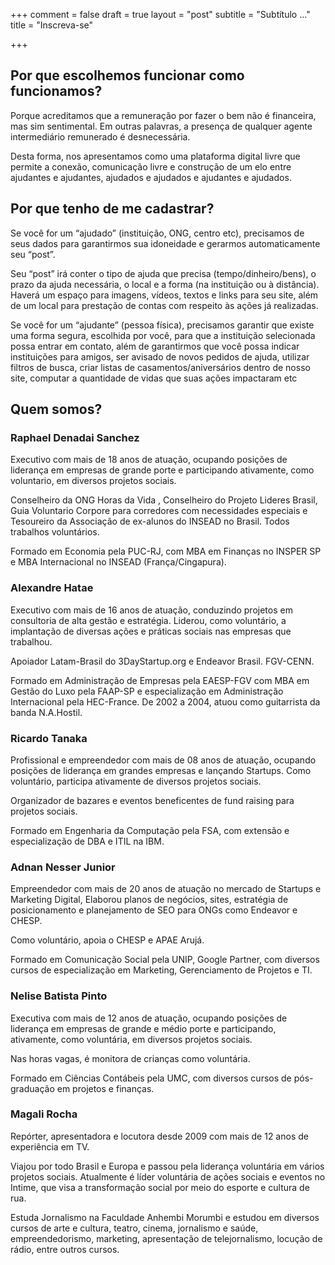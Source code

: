 +++
comment = false
draft = true
layout = "post"
subtitle = "Subtítulo ..."
title = "Inscreva-se"

+++
## Por que escolhemos funcionar como funcionamos?

Porque acreditamos que a remuneração por fazer o bem não é financeira, mas sim sentimental. Em outras palavras, a presença de qualquer agente intermediário remunerado é desnecessária.

Desta forma, nos apresentamos como uma plataforma digital livre que permite a conexão, comunicação livre e construção de um elo entre ajudantes e ajudantes, ajudados e ajudados e ajudantes e ajudados.

## Por que tenho de me cadastrar?

Se você for um “ajudado” (instituição, ONG, centro etc), precisamos de seus dados para garantirmos sua idoneidade e gerarmos automaticamente seu “post”.

Seu “post” irá conter o tipo de ajuda que precisa (tempo/dinheiro/bens), o prazo da ajuda necessária, o local e a forma (na instituição ou à distância). Haverá um espaço para imagens, vídeos, textos e links para seu site, além de um local para prestação de contas com respeito às ações já realizadas.

Se você for um “ajudante” (pessoa física), precisamos garantir que existe uma forma segura, escolhida por você, para que a instituição selecionada possa entrar em contato, além de garantirmos que você possa indicar instituições para amigos, ser avisado de novos pedidos de ajuda, utilizar filtros de busca, criar listas de casamentos/aniversários dentro de nosso site, computar a quantidade de vidas que suas ações impactaram etc

## Quem somos?

### Raphael Denadai Sanchez

Executivo com mais de 18 anos de atuação, ocupando posições de liderança em empresas de grande porte e participando ativamente, como voluntario, em diversos projetos sociais.

Conselheiro da ONG Horas da Vida , Conselheiro do Projeto Lideres Brasil, Guia Voluntario Corpore para corredores com necessidades especiais e Tesoureiro da Associação de ex-alunos do INSEAD no Brasil. Todos trabalhos voluntários.

Formado em Economia pela PUC-RJ, com MBA em Finanças no INSPER SP e MBA Internacional no INSEAD (França/Cingapura).

### Alexandre Hatae

Executivo com mais de 16 anos de atuação, conduzindo projetos em consultoria de alta gestão e estratégia. Liderou, como voluntário, a implantação de diversas ações e práticas sociais nas empresas que trabalhou.

Apoiador Latam-Brasil do 3DayStartup.org e Endeavor Brasil. FGV-CENN.

Formado em Administração de Empresas pela EAESP-FGV com MBA em Gestão do Luxo pela FAAP-SP e especialização em Administração Internacional pela HEC-France. De 2002 a 2004, atuou como guitarrista da banda N.A.Hostil.

### Ricardo Tanaka

Profissional e empreendedor com mais de 08 anos de atuação, ocupando posições de liderança em grandes empresas e lançando Startups. Como voluntário, participa ativamente de diversos projetos sociais.

Organizador de bazares e eventos beneficentes de fund raising para projetos sociais.

Formado em Engenharia da Computação pela FSA, com extensão e especialização de DBA e ITIL na IBM.

### Adnan Nesser Junior

Empreendedor com mais de 20 anos de atuação no mercado de Startups e Marketing Digital, Elaborou planos de negócios, sites, estratégia de posicionamento e planejamento de SEO para ONGs como Endeavor e CHESP.

Como voluntário, apoia o CHESP e APAE Arujá.

Formado em Comunicação Social pela UNIP, Google Partner, com diversos cursos de especialização em Marketing, Gerenciamento de Projetos e TI.

### Nelise Batista Pinto

Executiva com mais de 12 anos de atuação, ocupando posições de liderança em empresas de grande e médio porte e participando, ativamente, como voluntária, em diversos projetos sociais.

Nas horas vagas, é monitora de crianças como voluntária.

Formado em Ciências Contábeis pela UMC, com diversos cursos de pós-graduação em projetos e finanças.

### Magali Rocha

Repórter, apresentadora e locutora desde 2009 com mais de 12 anos de experiência em TV.

Viajou por todo Brasil e Europa e passou pela liderança voluntária em vários projetos sociais. Atualmente é líder voluntária de ações sociais e eventos no Intime, que visa a transformação social por meio do esporte e cultura de rua.

Estuda Jornalismo na Faculdade Anhembi Morumbi e estudou em diversos cursos de arte e cultura, teatro, cinema, jornalismo e saúde, empreendedorismo, marketing, apresentação de telejornalismo, locução de rádio, entre outros cursos.
